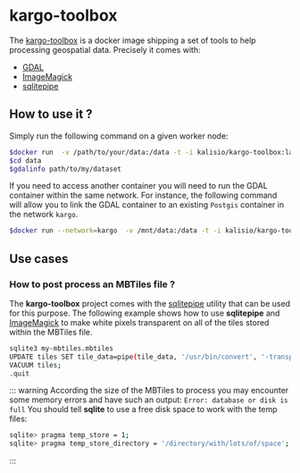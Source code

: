# kargo-toolbox

The [kargo-toolbox](https://github.com/kalisio/kargo-toolbox) is a docker image shipping a set of tools to help processing geospatial data. Precisely it comes with:
* [GDAL](https://www.gdal.org/index.html)
* [ImageMagick](https://www.imagemagick.org/)
* [sqlitepipe](https://github.com/icetan/sqlitepipe)

## How to use it ?

Simply run the following command on a given worker node:

```bash
$docker run  -v /path/to/your/data:/data -t -i kalisio/kargo-toolbox:latest /bin/bash
$cd data
$gdalinfo path/to/my/dataset
```

If you need to access another container you will need to run the GDAL container within the same network. For instance, the following command will allow you to link the GDAL container to an existing `Postgis` container in the network `kargo`.

```bash
$docker run --network=kargo  -v /mnt/data:/data -t -i kalisio/kargo-toolbox:latest /bin/bash
```

## Use cases

### How to post process an MBTiles file ?

The **kargo-toolbox** project comes with the [sqlitepipe](https://github.com/icetan/sqlitepipe) utility that can be used for this purpose. The following example shows how to use **sqlitepipe** and [ImageMagick](https://www.imagemagick.org/) to make white pixels transparent on all of the tiles stored within the MBTiles file.

```bash
sqlite3 my-mbtiles.mbtiles
UPDATE tiles SET tile_data=pipe(tile_data, '/usr/bin/convert', '-transparent', 'white', 'png:-', 'png:-');
VACUUM tiles;
.quit
```

::: warning
According the size of the MBTiles to process you may encounter some memory errors and have such an output: `Error: database or disk is full` 
You should tell **sqlite** to use a free disk space to work with the temp files:
```bash
sqlite> pragma temp_store = 1;
sqlite> pragma temp_store_directory = '/directory/with/lots/of/space';
```
:::
